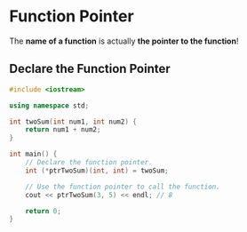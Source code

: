 # Function Pointer

The **name of a function** is actually **the pointer to the function**!

## Declare the Function Pointer
```cpp
#include <iostream>

using namespace std;

int twoSum(int num1, int num2) {
    return num1 + num2;
}

int main() {
    // Declare the function pointer.
    int (*ptrTwoSum)(int, int) = twoSum;

    // Use the function pointer to call the function.
    cout << ptrTwoSum(3, 5) << endl; // 8

    return 0;
}
```
